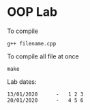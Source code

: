 # OOP Lab

To compile 

	g++ filename.cpp
	
To compile all file at once

	make


Lab dates:
	
	13/01/2020		-	1 2 3
	20/01/2020		-	4 5 6
	
		
